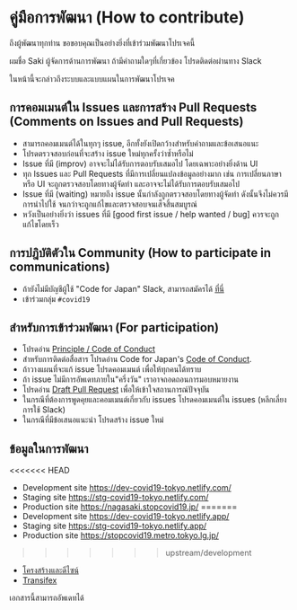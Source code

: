 # คู่มือการพัฒนา (How to contribute)

ถึงผู้พัฒนาทุกท่าน ขอขอบคุณเป็นอย่างยิ่งที่เข้าร่วมพัฒนาโปรเจคนี้

ผมชื่อ Saki ผู้จัดการด้านการพัฒนา ถ้ามีคำถามใดๆที่เกี่ยวข้อง โปรดติดต่อผ่านทาง Slack

ในหน้านี้จะกล่าวถึงระบบและแบบแผนในการพัฒนาโปรเจค

## การคอมเมนต์ใน Issues และการสร้าง Pull Requests (Comments on Issues and Pull Requests)
* สามารถคอมเมนต์ได้ในทุกๆ issue, อีกทั้งยังเปิดกว้างสำหรับคำถามและข้อเสนอแนะ
* โปรดตรวจสอบก่อนที่จะสร้าง issue ใหม่ทุกครั้งว่าซ้ำหรือไม่
* Issue ที่มี (improv) อาจจะไม่ได้รับการตอบรับเสมอไป โดยเฉพาะอย่างยิ่งด้าน UI
* ทุก Issues และ Pull Requests ที่มีการเปลี่ยนแปลงข้อมูลอย่างมาก เช่น การเปลี่ยนภาษาหรือ UI
จะถูกตรวจสอบโดยทางผู้จัดทำ และอาจจะไม่ได้รับการตอบรับเสมอไป
* Issue ที่มี (waiting) หมายถึง issue นั้นกำลังถูกตรวจสอบโดยทางผู้จัดทำ ดังนั้นจึงไม่ควรมีการนำไปใช้ จนกว่าจะถูกแก้ไขและตรวจสอบจนเส็จสิ้นสมบูรณ์
* หวังเป็นอย่างยิ่งว่า issues ที่มี [good first issue / help wanted / bug] ควรจะถูกแก้ไขโดยเร็ว

## การปฎิบัติตัวใน Community (How to participate in communications)
* ถ้ายังไม่มีบัญชีผู้ใช้ "Code for Japan" Slack, สามารถสมัครได้ [ที่นี่](https://cfjslackin.herokuapp.com/)
* เข้าร่วมกลุ่ม `#covid19`

## สำหรับการเข้าร่วมพัฒนา (For participation)
* โปรดอ่าน [Principle / Code of Conduct](./CODE_OF_CONDUCT.md)
* สำหรับการติดต่อสื่อสาร โปรดอ่าน Code for Japan's [Code of Conduct](https://github.com/codeforjapan/codeofconduct).
* ถ้าวางแผนที่จะแก้ issue โปรดคอมเมนต์ เพื่อให้ทุกคนได้ทราบ
* ถ้า issue ไม่มีการอัพเดทภายใน"ครึ่งวัน" เราอาจถอดถอนการมอบหมายงาน
* โปรดอ่าน [Draft Pull Request](https://help.github.com/en/github/collaborating-with-issues-and-pull-requests/about-pull-requests#draft-pull-requests) เพื่อให้เข้าใจสถานการณ์ปัจจุบัน
* ในกรณีที่ต้องการพูดคุยและคอมเมนต์เกี่ยวกับ issues โปรดคอมเมนต์ใน issues (หลีกเลี่ยงการใช้ Slack)
* ในกรณีที่มีข้อเสนอแนะนำ โปรดสร้าง issue ใหม่

## ข้อมูลในการพัฒนา
<<<<<<< HEAD
* Development site https://dev-covid19-tokyo.netlify.com/
* Staging site https://stg-covid19-tokyo.netlify.com/
* Production site https://nagasaki.stopcovid19.jp/
=======
* Development site https://dev-covid19-tokyo.netlify.app/
* Staging site https://stg-covid19-tokyo.netlify.app/
* Production site https://stopcovid19.metro.tokyo.lg.jp/
>>>>>>> upstream/development
* [โครงสร้างและดีไซน์](https://www.figma.com/file/V7vt80p2gauhdgTZeVNbgj/UI%E3%83%87%E3%82%B6%E3%82%A4%E3%83%B3?node-id=121%3A156)
* [Transifex](https://www.transifex.com/stopcovid19-tokyo/stopcovid19tokyo)

เอกสารนี้สามารถอัพเดทได้
